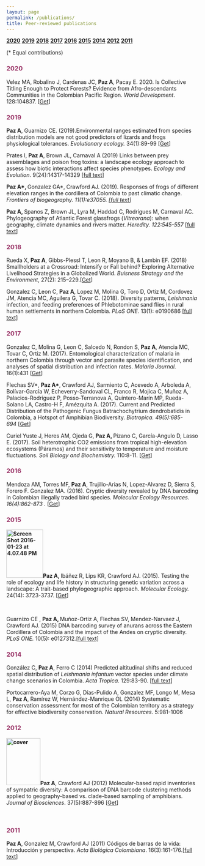 ```yaml
---
layout: page
permalink: /publications/
title: Peer-reviewed publications
---
```



**[2020](#2020)**
**[2019](#2019)**
**[2018](#2018)**
**[2017](#2017)**
**[2016](#2016)**
**[2015](#2015)**
**[2014](#2014)**
**[2012](#2012)**
**[2011](#2011)**<br>

(* Equal contributions)

<h3><strong><span style="color: #993366;">2020 </span></strong></h3>

<span lang="ES">Velez MA, Robalino J, Cardenas JC, <b>Paz A</b>, Pacay E. 2020. </span>Is Collective Titling Enough to Protect Forests? Evidence from Afro-descendants Communities in the Colombian Pacific Region. <i>World Development</i>. 128:104837. [<a href="https://www.sciencedirect.com/science/article/pii/S0305750X19304863?dgcid=coauthor&amp;fbclid=IwAR3_2VE5mpYfSoeiTJwEysEGrzOSHdIL15MFwEvnfvGEhJuJ3Z-q7xnt8Yo">Get</a>]
<h3><strong><span style="color: #993366;">2019</span></strong></h3>
<b>Paz A</b>, <b></b>Guarnizo CE. (2019).<b></b>Environmental ranges estimated from species distribution models are not good predictors of lizards and frogs physiological tolerances. <i>Evolutionary ecology. </i>34(1):89-99 [<a href="https://link.springer.com/article/10.1007/s10682-019-10022-3">Get</a>]

Prates I, <strong>Paz A</strong>, Brown JL, Carnaval A (2019) Links between prey assemblages and poison frog toxins: a landscape ecology approach to assess how biotic interactions affect species phenotypes. <em>Ecology and Evolution</em>. 9(24):14317-14329 [<a href="https://onlinelibrary.wiley.com/doi/full/10.1002/ece3.5867?utm_campaign=Feed%3A+EcologyAndEvolution+%28Ecology+and+Evolution%29&amp;af=R&amp;utm_medium=feed&amp;utm_content=FeedBurner&amp;utm_source=feedburner">full text</a>]

<b><span lang="ES">Paz A*, </span></b><span lang="ES">Gonzalez GA*, Crawford AJ. </span>(2019). Responses of frogs of different elevation ranges in the cordillera of Colombia to past climatic change. <i> Frontiers of biogeography. 11(1):e37055. <em>[<a href="https://escholarship.org/uc/item/32g8q7x3">full text</a>]</em></i>

<strong>Paz A, </strong>Spanos Z, Brown JL, Lyra M, Haddad C, Rodrigues M, Carnaval AC. Phylogeography of Atlantic Forest glassfrogs (<em>Vitreorana</em>): when geography, climate dynamics and rivers matter. <em>Heredity. 122:545-557</em> [<a href="https://rdcu.be/9Y1T">full text</a>]
<h3><strong><span style="color: #993366;">2018</span></strong></h3>
Rueda X, <strong>Paz A</strong>, Gibbs-Plessl T, Leon R, Moyano B, &amp; Lambin EF. (2018) Smallholders at a Crossroad: Intensify or Fall behind? Exploring Alternative Livelihood Strategies in a Globalized World. <i>Buisness Strategy and the Environment</i>, 27(2): 215–229.[<a href="http://onlinelibrary.wiley.com/doi/10.1002/bse.2011/full">Get</a>]

Gonzalez C, Leon C, <strong>Paz A</strong>, Lopez M, Molina G, Toro D, Ortiz M, Cordovez JM, Atencia MC, Aguilera G, Tovar C. (2018). Diversity patterns, <em>Leishmania</em> infection, and feeding preferences of Phlebotominae sand flies in rural human settlements in northern Colombia. <em>PLoS ONE. </em>13(1): e0190686 <a href="http://journals.plos.org/plosone/article?id=10.1371/journal.pone.0190686">[full text]</a>
<h3><strong><span style="color: #993366;">2017 </span></strong></h3>
Gonzalez C, Molina G, Leon C, Salcedo N, Rondon S, <strong>Paz A</strong>, Atencia MC, Tovar C, Ortiz M. (2017). Entomological characterization of malaria in northern Colombia through vector and parasite species identification, and analyses of spatial distribution and infection rates. <em>Malaria Journal.</em> 16(1):431 [<a href="http://rdcu.be/xNyf">Get</a>]

Flechas SV*, <strong>Paz A*</strong>, Crawford AJ, Sarmiento C, Acevedo A, Arboleda A, Bolívar-García W, Echeverry-Sandoval CL, Franco R, Mojica C, Muñoz A, Palacios-Rodríguez P, Posso-Terranova A, Quintero-Marín MP, Rueda-Solano LA, Castro-H F, Amézquita A. (2017). Current and Predicted Distribution of the Pathogenic Fungus Batrachochytrium dendrobatidis in Colombia, a Hotspot of Amphibian Biodiversity. <em>Biotropica. 49(5):685-694 </em>[<a href="http://onlinelibrary.wiley.com/doi/10.1111/btp.12457/full">Get</a>]

Curiel Yuste J, Heres AM, Ojeda G, <strong>Paz A, </strong>Pizano C, García-Angulo D, Lasso E. (2017). Soil heterotrophic CO2 emissions from tropical high-elevation ecosystems (Páramos) and their sensitivity to temperature and moisture fluctuations. <em>Soil Biology and Biochemistry. </em>110:8-11. [<a href="http://www.sciencedirect.com/science/article/pii/S0038071716303455">Get</a>]
<h3><strong><span style="color: #993366;">2016</span></strong></h3>
Mendoza AM, Torres MF, <strong>Paz A</strong>, Trujillo-Arias N, Lopez-Alvarez D, Sierra S, Forero F. Gonzalez MA. (2016). Cryptic diversity revealed by DNA barcoding in Colombian illegally traded bird species. <em>Molecular Ecology Resources. 16(4):862-873 . </em>[<a href="http://onlinelibrary.wiley.com/doi/10.1111/1755-0998.12515/abstract">Get</a>]
<h3><strong><span style="color: #993366;">2015</span></strong></h3>
<strong><img class="wp-image-159 alignleft" src="https://andreapaz.commons.gc.cuny.edu/files/2016/01/Screen-Shot-2016-01-23-at-4.07.48-PM-230x300.png" alt="Screen Shot 2016-01-23 at 4.07.48 PM" width="96" height="126" />Paz A, </strong>Ibáñez R, Lips KR, Crawford AJ. (2015). Testing the role of ecology and life history in structuring genetic variation across a landscape: A trait-based phylogeographic approach. <em>Molecular Ecology. </em>24(14): 3723-3737. [<a href="http://onlinelibrary.wiley.com/doi/10.1111/mec.13275/abstract">Get</a>]

&nbsp;

Guarnizo CE , <strong>Paz A, </strong>Muñoz-Ortiz A, Flechas SV, Mendez-Narvaez J, Crawford AJ. (2015) DNA barcoding survey of anurans across the Eastern Cordillera of Colombia and the impact of the Andes on cryptic diversity. <em>PLoS ONE. </em>10(5): e0127312<em>.</em><a href="http://journals.plos.org/plosone/article?id=10.1371/journal.pone.0127312">[full text]</a>
<h3><strong><span style="color: #993366;">2014</span></strong></h3>
González C, <strong>Paz A</strong>, Ferro C (2014) Predicted altitudinal shifts and reduced spatial distribution of <em>Leishmania infantum </em>vector species under climate change scenarios in Colombia. <em>Acta Tropica</em>. 129:83-90. [<a href="http://www.sciencedirect.com/science/article/pii/S0001706X13002192">full text</a>]

Portocarrero-Aya M, Corzo G, Días-Pulido A, Gonzalez MF, Longo M, Mesa L, <strong>Paz A</strong>, Ramírez W, Hernández-Manrique OL (2014) Systematic conservation assessment for most of the Colombian territory as a strategy for effective biodiversity conservation. <em>Natural Resources</em>. 5:981-1006
<h3><strong><span style="color: #993366;">2012</span></strong></h3>
<strong><img class=" wp-image-161 alignleft" src="https://andreapaz.commons.gc.cuny.edu/files/2016/01/cover-216x300.jpg" alt="cover" width="89" height="123" />Paz A</strong>, Crawford AJ (2012) Molecular-based rapid inventories of sympatric diversity: A comparison of DNA barcode clustering methods applied to geography-based vs. clade-based sampling of amphibians<em>.</em> <em>Journal of Biosciences</em>. 37(5):887-896 [<a href="http://link.springer.com/article/10.1007%2Fs12038-012-9255-x">Get</a>]

&nbsp;
<h3><strong><span style="color: #993366;">2011</span></strong></h3>
<strong>Paz A</strong>, Gonzalez M, Crawford AJ (2011) Códigos de barras de la vida: Introducción y perspectiva. <em>Acta Biológica Colombiana</em>. 16(3):161-176.[<a href="http://revistas.unal.edu.co/index.php/actabiol/article/view/19782/28016">full text</a>]
